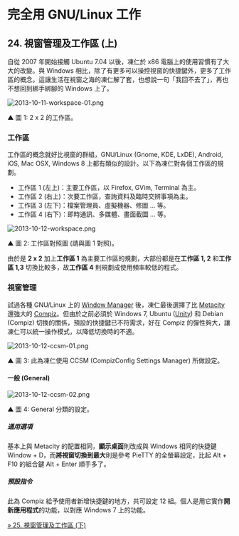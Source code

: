 # 完全用 GNU/Linux 工作

## 24. 視窗管理及工作區 (上)

自從 2007 年開始接觸 Ubuntu 7.04 以後，凍仁於 x86 電腦上的使用習慣有了大大的改變。與 Windows 相比，除了有更多可以操控視窗的快捷鍵外，更多了工作區的概念。這讓生活在視窗之海的凍仁解了套，也想說一句「我回不去了」，再也不想回到綁手綁腳的 Windows 上了。

![2013-10-11-workspace-01.png](https://lh4.googleusercontent.com/-ExPr5LO2C6A/UlgbYZ_6mJI/AAAAAAAAV7E/9bxoUgtggbo/s800/2013-10-11-workspace-01.png)

▲ 圖 1: 2 x 2 的工作區。

### 工作區

工作區的概念就好比視窗的群組，GNU/Linux (Gnome, KDE, LxDE), Android, iOS, Mac OSX, Windows 8 上都有類似的設計。以下為凍仁對各個工作區的規劃。

- 工作區 1 (左上)：主要工作區，以 Firefox, GVim, Terminal 為主。
- 工作區 2 (右上)：次要工作區，查詢資料及臨時交辨事項為主。
- 工作區 3 (左下)：檔案管理員、虛擬機器、修圖 … 等。
- 工作區 4 (右下)：即時通訊、多媒體、畫面截圖 … 等。

![2013-10-12-workspace.png](https://lh3.googleusercontent.com/-WTpvm0F0mdw/Ulky3COZezI/AAAAAAAAV8w/sWeUeetmVkI/s800/2013-10-12-workspace.png)

▲ 圖 2: 工作區對照圖 (請與圖 1 對照)。

由於是 **2 x 2** 加上**工作區 1** 為主要工作區的規劃，大部份都是在**工作區 1, 2** 和**工作區 1,3** 切換比較多，故**工作區 4** 則規劃成使用頻率較低的程式。

### 視窗管理

試過各種 GNU/Linux 上的 [Window Manager](http://zh.wikipedia.org/wiki/X%E8%A6%96%E7%AA%97%E7%AE%A1%E7%90%86%E5%99%A8) 後，凍仁最後選擇了比 [Metacity](http://zh.wikipedia.org/wiki/Metacity) 還強大的 [Compiz](http://zh.wikipedia.org/wiki/Compiz)。但由於之前必須於 Windows 7, Ubuntu ([Unity](http://zh.wikipedia.org/wiki/Unity)) 和 Debian (Compiz) 切換的關係，預設的快捷鍵已不符需求，好在 Compiz 的彈性夠大，讓凍仁可以統一操作模式，以降低切換時的不適。

![2013-10-12-ccsm-01.png](https://lh6.googleusercontent.com/-yRYvN3THftc/Ulky25tB8rI/AAAAAAAAV80/eNc3YvWRq2c/s800/2013-10-12-ccsm-01.png)

▲ 圖 3: 此為凍仁使用 CCSM (CompizConfig Settings Manager) 所做設定。

#### 一般 (General)

![2013-10-12-ccsm-02.png](https://lh3.googleusercontent.com/-qa8eoo7xe0o/Ulkyzxn2qEI/AAAAAAAAV8Y/bKTFG5EDqtc/s800/2013-10-12-ccsm-02.png)

▲ 圖 4: General 分類的設定。

##### 通用選項

基本上與 Metacity 的配置相同，**顯示桌面**則改成與 Windows 相同的快捷鍵 Window + D，而**將視窗切換到最大**則是參考 PieTTY 的全螢幕設定，比起 Alt + F10 的組合鍵 Alt + Enter 順手多了。

##### 預設指令

此為 Compiz 給予使用者新增快捷鍵的地方，共可設定 12 組。個人是用它實作**開新應用程式**的功能，以對應 Windows 7 上的功能。


[» 25. 視窗管理及工作區 (下)](25.wm-and-workspace-2.md)
